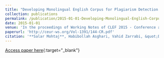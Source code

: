 ```yaml
---
title: "Developing Monolingual English Corpus for Plagiarism Detection using Human Annotated Paraphrase Corpus"
collection: publications
permalink: /publication/2015-01-01-Developing-Monolingual-English-Corpus-for-Plagiarism-Detection-using-Human-Annotated-Paraphrase-Corpus
date: 2015-01-01
venue: 'In the proceedings of Working Notes of CLEF 2015 - Conference and Labs of the Evaluation forum, Toulouse, France, September 8-11, 2015.'
paperurl: 'http://ceur-ws.org/Vol-1391/144-CR.pdf'
citation: '**Salar Mohtaj**, Habibollah Asghari, Vahid Zarrabi, &quot;Developing Monolingual English Corpus for Plagiarism Detection using Human Annotated Paraphrase Corpus.&quot; In the proceedings of Working Notes of CLEF 2015 - Conference and Labs of the Evaluation forum, Toulouse, France, September 8-11, 2015., 2015.'
---
```

[Access paper here](http://ceur-ws.org/Vol-1391/144-CR.pdf){:target="_blank"}
